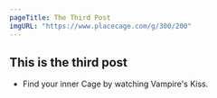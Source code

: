 ```yaml
---
pageTitle: The Third Post
imgURL: "https://www.placecage.com/g/300/200"
---
```


## This is the third post
- Find your inner Cage by watching Vampire's Kiss.

